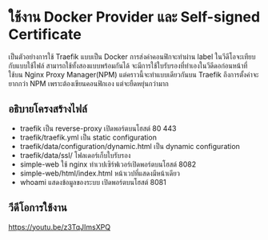 # ใช้งาน Docker Provider และ Self-signed Certificate
เป็นตัวอย่างการใช้ Traefik แบบเป็น Docker การส่งค่าคอนฟิกจะทำผ่าน label ในวีดีโอจะเทียบกับแบบใช้ไฟล์ สามารถใช้ทั้งสองแบบพร้อมกันได้ 
จะมีการใช้ใบรับรองที่ทำเองในวีดีดอก่อนหน้าที่ใช้บน Nginx Proxy Manager(NPM) แต่คราวนี้จะทำแบบเดียวกันบน Traefik ถึงการตั้งค่าจะยากกว่า 
NPM เพราะต้องเขียนคอนฟิกเอง แต่จะยืดหยุ่นกว่ามาก 

## อธิบายโครงสร้างไฟล์
- traefik  เป็น reverse-proxy เปิดพอร์ตบนโฮสต์ 80 443
- traefik/traefik.yml  เป็น static configuration 
- traefik/data/configuration/dynamic.html  เป็น dynamic configuration
- traefik/data/ssl/  โฟลเดอร์เก็บใบรับรอง
- simple-web  ใช้ nginx ทำเวปเซิร์ฟเวอร์เปิดพอร์ตบนโฮสต์ 8082
- simple-web/html/index.html  หน้าเวปที่แสดงมีหน้าเดียว
- whoami  แสดงข้อมูลของระบบ เปิดพอร์ตบนโฮสต์ 8081

## วีดีโอการใช้งาน
https://youtu.be/z3TqJImsXPQ
